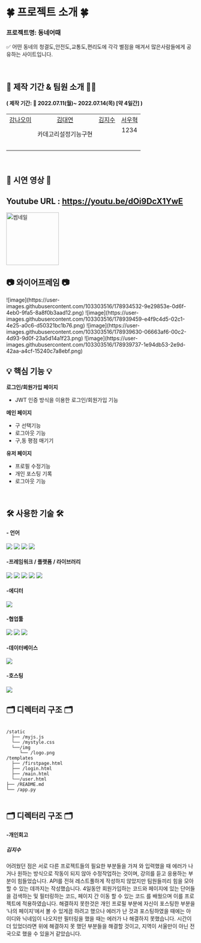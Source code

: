 <h1>🍀 프로젝트 소개 🍀</h1>

<h3>프로젝트명: 동네어때 </h3>
<p> ✅ 어떤 동네의 청결도,안전도,교통도,편리도에 각각 별점을 매겨서 많은사람들에게 공유하는 사이트입니다. </p>

<br>

<h2>📅 제작 기간 & 팀원 소개 👨‍💻</h2>

<h4>( 제작 기간: 📆 2022.07.11(월)~ 2022.07.14(목) [약 4일간] )</h4>

<table>
    <tr>
        <td align="center">
        <a href="">강나오미</a>
        </td>
        <td align="center">
        <a href="">김대연</a>
        </td>
        <td align="center">
        <a href="">김지수</a>
        </td>
        <td align="center">
        <a href="">서우혁</a>
        </td>
    </tr>
    <tr>
        <td align="center"> <br>
        </td>
        <td align="center">카데고리설정기능구현 <br><br>
        </td>
        <td align="center"><br><br><br>
        </td>
        <td align="center">1234<br><br><br>
        </td>
    </tr>
</table>

<br>

<h2> 🎥 시연 영상 🎥 </h2>

## Youtube URL : https://youtu.be/dOi9DcX1YwE
<img width="140" alt="썸네일" src="https://https://files.slack.com/files-pri/T01L2TNGW3T-F03P1RKJY87/9_______________________________.png">

<br>

<h2> 📷 와이어프레임 📷 </h2>
![image](https://user-images.githubusercontent.com/103303516/178934532-9e29853e-0d6f-4eb0-9fa5-8a8f0b3aad12.png)
![image](https://user-images.githubusercontent.com/103303516/178939459-e4f9c4d5-02c1-4e25-a0c6-d50321bc1b76.png)
![image](https://user-images.githubusercontent.com/103303516/178939630-06663af6-00c2-4d93-9d0f-23a5d14a1f23.png)
![image](https://user-images.githubusercontent.com/103303516/178939737-1e94db53-2e9d-42aa-a4cf-15240c7a8ebf.png)



<br>

<h2> 💡 핵심 기능 💡 </h2>

**로그인/회원가입 페이지**
+ JWT 인증 방식을 이용한 로그인/회원가입 기능

**메인 페이지**
+ 구 선택기능<br>
+ 로그아웃 기능<br>
+ 구,동 평점 매기기

**유저 페이지**
+ 프로필 수정기능<br>
+ 개인 포스팅 기록<br>
+ 로그아웃 기능

<br>

<h2>🛠 사용한 기술 🛠</h2>

<h4>- 언어</h4>
<p float="left">
<img src="https://img.shields.io/badge/html5-E34F26?style=for-the-badge&logo=html5&logoColor=white">
<img src="https://img.shields.io/badge/CSS-1572B6?style=for-the-badge&logo=CSS&logoColor=white">
<img src="https://img.shields.io/badge/JavaScript-F7DF1E?style=for-the-badge&logo=JavaScript&logoColor=white">
<img src="https://img.shields.io/badge/python-3670A0?style=for-the-badge&logo=python&logoColor=ffdd54">
</p>

<h4>-프레임워크 / 플랫폼 / 라이브러리</h4>
<p float="left">
<img src="https://img.shields.io/badge/jquery-%230769AD.svg?style=for-the-badge&logo=jquery&logoColor=white">
<img src="https://img.shields.io/badge/bootstrap-%23563D7C.svg?style=for-the-badge&logo=bootstrap&logoColor=white">
<img src="https://img.shields.io/badge/JWT-black?style=for-the-badge&logo=JSON%20web%20tokens">
<img src="https://img.shields.io/badge/Jinja-7952B3?style=for-the-badge&logo=Jinja&logoColor=white">
<img src="https://img.shields.io/badge/Flask-00ffff?style=for-the-badge&logo=Flask&logoColor=black">
</p>

<h4>-에디터</h4>
<img src="https://img.shields.io/badge/pycharm-143?style=for-the-badge&logo=pycharm&logoColor=black&color=black&labelColor=brightgreen">

<h4>-협업툴</h4>
<p float="left">
<img src="https://img.shields.io/badge/github-%23121011.svg?style=for-the-badge&logo=github&logoColor=white">
<img src="https://img.shields.io/badge/git-F05032?style=for-the-badge&logo=git&logoColor=white">
<img src="https://img.shields.io/badge/Notion-ff00ff?style=for-the-badge&logo=Notion&logoColor=white">
</p>
<h4>-데이터베이스</h4>
<img src="https://img.shields.io/badge/MongoDB-%234ea94b.svg?style=for-the-badge&logo=mongodb&logoColor=white">

<h4>-호스팅<h4><img src="https://img.shields.io/badge/AWS-%23FF9900.svg?style=for-the-badge&logo=amazon-aws&logoColor=white">

<br>  
  
<h2>🗂 디렉터리 구조 🗂</h2>
<pre>
<code>
/static
  ├── /myjs.js
  └── /mystyle.css
  └──/img
     └── /logo.png
/templates
  ├── /firstpage.html
  ├── /login.html
  ├── /main.html
  └──/user.html
├── /README.md
└── /app.py
</code>
</pre>
    
<h2>🗂 디렉터리 구조 🗂</h2>
<h4>-개인회고</h4>
    
<h5>김지수</h5>
어려웠던 점은 서로 다른 프로젝트들의 필요한 부분들을 가져 와 입력했을 때 에러가 나거나 원하는 방식으로  작동이 되지 않아 수정작업하는 것이며, 강의를 듣고 응용하는 부분이 힘들었습니다. API를 전혀 레스트풀하게 작성하지 않았지만 팀원들끼리 힘을 모아 할 수 있는 데까지는 작성했습니다.
4일동안 회원가입하는 코드와 페이지에 있는 단어들을 검색하는 및 필터링하는 코드, 페이지 간 이동 할 수 있는 코드 를 배웠으며 이를 프로젝트에 적용하였습니다.
해결하지 못한것은 개인 프로필 부분에 자신이 포스팅한 부분을 ‘나의 페이지’에서 볼 수 있게끔 하려고 했으나 에러가 난 것과 포스팅하였을 때에는 아이디와 닉네임이 나오지만 필터링을 했을 때는 에러가 나 해결하지 못했습니다.
시간이 더 있었더라면 위에 해결하지 못 했던 부분들을 해결할 것이고,  지역이 서울만이 아닌 전국으로 했을 수 있을거 같았습니다.

